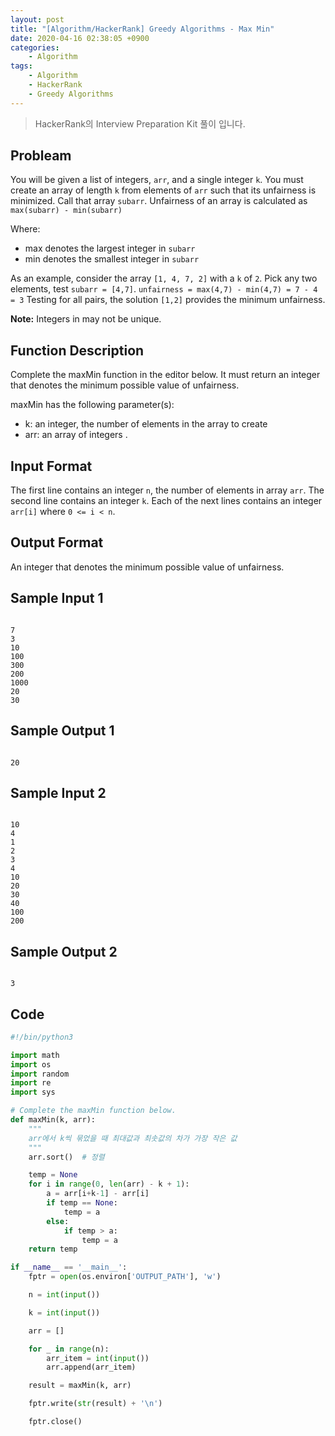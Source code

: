 ```yaml
---
layout: post
title: "[Algorithm/HackerRank] Greedy Algorithms - Max Min"
date: 2020-04-16 02:38:05 +0900
categories: 
    - Algorithm
tags:
    - Algorithm
    - HackerRank
    - Greedy Algorithms
---
```


> HackerRank의 Interview Preparation Kit 풀이 입니다.

<!-- more -->


## Probleam
You will be given a list of integers, `arr`, and a single integer `k`. You must create an array of length `k` from elements of `arr` such that its unfairness is minimized. Call that array `subarr`. Unfairness of an array is calculated as `max(subarr) - min(subarr)`

Where:
- max denotes the largest integer in `subarr`
- min denotes the smallest integer in `subarr`

As an example, consider the array `[1, 4, 7, 2]` with a `k` of `2`. Pick any two elements, test `subarr = [4,7]`.
`unfairness = max(4,7) - min(4,7) = 7 - 4 = 3`
Testing for all pairs, the solution `[1,2]` provides the minimum unfairness.

**Note:** Integers in  may not be unique.

## Function Description
Complete the maxMin function in the editor below. It must return an integer that denotes the minimum possible value of unfairness.

maxMin has the following parameter(s):
- k: an integer, the number of elements in the array to create
- arr: an array of integers .

## Input Format
The first line contains an integer `n`, the number of elements in array `arr`.
The second line contains an integer `k`.
Each of the next  lines contains an integer `arr[i]` where `0 <= i < n`.

## Output Format
An integer that denotes the minimum possible value of unfairness.

## Sample Input 1
```

7
3
10
100
300
200
1000
20
30
```


## Sample Output 1
```

20
```


## Sample Input 2
```

10
4
1
2
3
4
10
20
30
40
100
200
```


## Sample Output 2
```

3
```


## Code

```python
#!/bin/python3

import math
import os
import random
import re
import sys

# Complete the maxMin function below.
def maxMin(k, arr):
    """
    arr에서 k씩 묶었을 때 최대값과 최솟값의 차가 가장 작은 값
    """
    arr.sort()  # 정렬

    temp = None
    for i in range(0, len(arr) - k + 1):
        a = arr[i+k-1] - arr[i]
        if temp == None:
            temp = a
        else:
            if temp > a:
                temp = a
    return temp

if __name__ == '__main__':
    fptr = open(os.environ['OUTPUT_PATH'], 'w')

    n = int(input())

    k = int(input())

    arr = []

    for _ in range(n):
        arr_item = int(input())
        arr.append(arr_item)

    result = maxMin(k, arr)

    fptr.write(str(result) + '\n')

    fptr.close()
```

